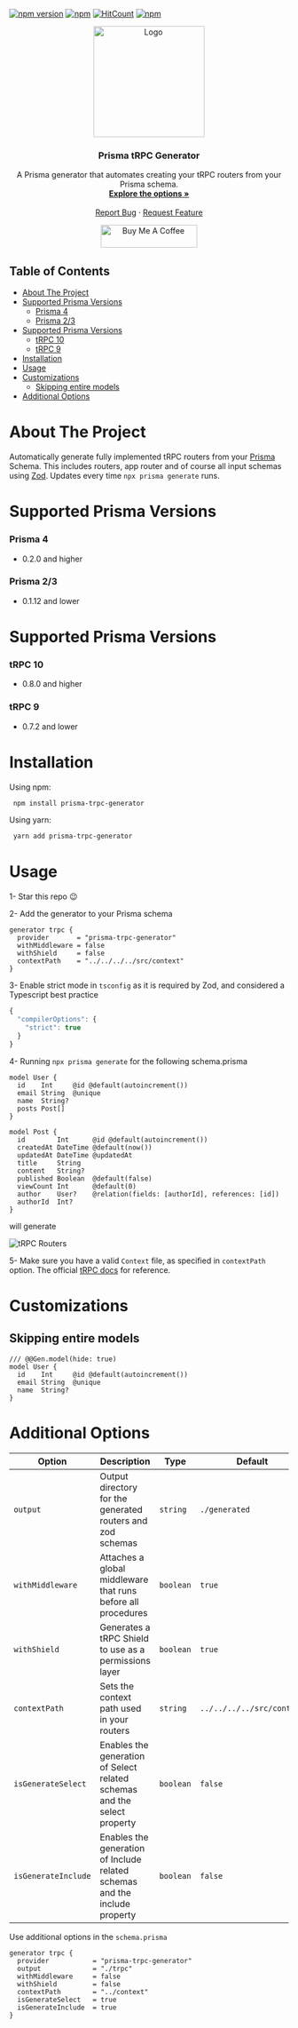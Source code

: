 [![npm version](https://badge.fury.io/js/prisma-trpc-generator.svg)](https://badge.fury.io/js/prisma-trpc-generator)
[![npm](https://img.shields.io/npm/dt/prisma-trpc-generator.svg)](https://www.npmjs.com/package/prisma-trpc-generator)
[![HitCount](https://hits.dwyl.com/omar-dulaimi/prisma-trpc-generator.svg?style=flat)](http://hits.dwyl.com/omar-dulaimi/prisma-trpc-generator)
[![npm](https://img.shields.io/npm/l/prisma-trpc-generator.svg)](LICENSE)

<p align="center">
  <a href="https://github.com/omar-dulaimi/prisma-trpc-generator">
    <img src="https://raw.githubusercontent.com/omar-dulaimi/prisma-trpc-generator/master/logo.png" alt="Logo" width="200" height="200"/>
  </a>
  <h3 align="center">Prisma tRPC Generator</h3>
  <p align="center">
    A Prisma generator that automates creating your tRPC routers from your Prisma schema.
    <br />
    <a href="https://github.com/omar-dulaimi/prisma-trpc-generator#additional-options"><strong>Explore the options »</strong></a>
    <br />
    <br />
    <a href="https://github.com/omar-dulaimi/prisma-trpc-generator/issues/new?template=bug_report.yml">Report Bug</a>
    ·
    <a href="https://github.com/omar-dulaimi/prisma-trpc-generator/issues/new?template=feature_request.md">Request Feature</a>
  </p>
</p>

<p align="center">
  <a href="https://www.buymeacoffee.com/omardulaimi">
    <img src="https://cdn.buymeacoffee.com/buttons/default-black.png" alt="Buy Me A Coffee" height="41" width="174"/>
  </a>
</p>

## Table of Contents

- [About The Project](#about-the-project)
- [Supported Prisma Versions](#supported-prisma-versions)
    - [Prisma 4](#prisma-4)
    - [Prisma 2/3](#prisma-23)
- [Supported Prisma Versions](#supported-prisma-versions-1)
    - [tRPC 10](#trpc-10)
    - [tRPC 9](#trpc-9)
- [Installation](#installation)
- [Usage](#usage)
- [Customizations](#customizations)
  - [Skipping entire models](#skipping-entire-models)
- [Additional Options](#additional-options)

# About The Project

Automatically generate fully implemented tRPC routers from your [Prisma](https://github.com/prisma/prisma) Schema. This includes routers, app router and of course all input schemas using [Zod](https://github.com/colinhacks/zod). Updates every time `npx prisma generate` runs.

# Supported Prisma Versions

### Prisma 4

- 0.2.0 and higher

### Prisma 2/3

- 0.1.12 and lower

# Supported Prisma Versions

### tRPC 10

- 0.8.0 and higher

### tRPC 9

- 0.7.2 and lower

# Installation

Using npm:

```bash
 npm install prisma-trpc-generator
```

Using yarn:

```bash
 yarn add prisma-trpc-generator
```

# Usage

1- Star this repo 😉

2- Add the generator to your Prisma schema

```prisma
generator trpc {
  provider       = "prisma-trpc-generator"
  withMiddleware = false
  withShield     = false
  contextPath    = "../../../../src/context"
}
```

3- Enable strict mode in `tsconfig` as it is required by Zod, and considered a Typescript best practice

```ts
{
  "compilerOptions": {
    "strict": true
  }
}

```

4- Running `npx prisma generate` for the following schema.prisma

```prisma
model User {
  id    Int     @id @default(autoincrement())
  email String  @unique
  name  String?
  posts Post[]
}

model Post {
  id        Int      @id @default(autoincrement())
  createdAt DateTime @default(now())
  updatedAt DateTime @updatedAt
  title     String
  content   String?
  published Boolean  @default(false)
  viewCount Int      @default(0)
  author    User?    @relation(fields: [authorId], references: [id])
  authorId  Int?
}
```

will generate

![tRPC Routers](https://raw.githubusercontent.com/omar-dulaimi/prisma-trpc-generator/master/trpcRouters.png)

5- Make sure you have a valid `Context` file, as specified in `contextPath` option. The official [tRPC docs](https://trpc.io/docs/context) for reference.

# Customizations

## Skipping entire models

```prisma
/// @@Gen.model(hide: true)
model User {
  id    Int     @id @default(autoincrement())
  email String  @unique
  name  String?
}
```

# Additional Options

| Option              | Description                                                                | Type      | Default                   |
| ------------------- | -------------------------------------------------------------------------- | --------- | ------------------------- |
| `output`            | Output directory for the generated routers and zod schemas                 | `string`  | `./generated`             |
| `withMiddleware`    | Attaches a global middleware that runs before all procedures               | `boolean` | `true`                    |
| `withShield`        | Generates a tRPC Shield to use as a permissions layer                      | `boolean` | `true`                    |
| `contextPath`       | Sets the context path used in your routers                                 | `string`  | `../../../../src/context` |
| `isGenerateSelect`  | Enables the generation of Select related schemas and the select property   | `boolean` | `false`                   |
| `isGenerateInclude` | Enables the generation of Include related schemas and the include property | `boolean` | `false`                   |

Use additional options in the `schema.prisma`

```prisma
generator trpc {
  provider           = "prisma-trpc-generator"
  output             = "./trpc"
  withMiddleware     = false
  withShield         = false
  contextPath        = "../context"
  isGenerateSelect   = true
  isGenerateInclude  = true
}
```

